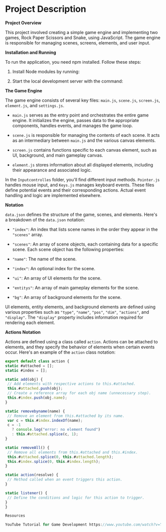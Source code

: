 # Project Description

**Project Overview**

This project involved creating a simple game engine and implementing two games, Rock Paper Scissors and Snake, using JavaScript. The game engine is responsible for managing scenes, screens, elements, and user input.

**Installation and Running**

To run the application, you need npm installed. Follow these steps:

1. Install Node modules by running:


2. Start the local development server with the command:

**The Game Engine**

The game engine consists of several key files: `main.js`, `scene.js`, `screen.js`, `element.js`, and `settings.js`.

- `main.js` serves as the entry point and orchestrates the entire game engine. It initializes the engine, passes data to the appropriate components, handles events, and manages the game loop.

- `scene.js` is responsible for managing the contents of each scene. It acts as an intermediary between `main.js` and the various canvas elements.

- `screen.js` contains functions specific to each canvas element, such as UI, background, and main gameplay canvas.

- `element.js` stores information about all displayed elements, including their appearance and associated logic.

In the `Inputcontrolles` folder, you'll find different input methods. `Pointer.js` handles mouse input, and `Keys.js` manages keyboard events. These files define potential events and their corresponding actions. Actual event handling and logic are implemented elsewhere.

**Notation**

`data.json` defines the structure of the game, scenes, and elements. Here's a breakdown of the `data.json` notation:

- `"index"`: An index that lists scene names in the order they appear in the `"scenes"` array.

- `"scenes"`: An array of scene objects, each containing data for a specific scene. Each scene object has the following properties:
- `"name"`: The name of the scene.
- `"index"`: An optional index for the scene.
- `"ui"`: An array of UI elements for the scene.
- `"entitys"`: An array of main gameplay elements for the scene.
- `"bg"`: An array of background elements for the scene.

UI elements, entity elements, and background elements are defined using various properties such as `"type"`, `"name"`, `"pos"`, `"dim"`, `"actions"`, and `"display"`. The `"display"` property includes information required for rendering each element.

**Actions Notation**

Actions are defined using a class called `action`. Actions can be attached to elements, and they specify the behavior of elements when certain events occur. Here's an example of the `action` class notation:

```javascript
export default class action {
static #attached = [];
static #index = [];

static add(obj) {
 // Add elements with respective actions to this.#attached.
 this.#attached.push(obj);
 // Create a reference array for each obj name (unnecessary step).
 this.#index.push(obj.name);
}

static removebyname(name) {
 // Remove an element from this.#attached by its name.
 var c = this.#index.indexOf(name);
 c = -1
   ? console.log("error: no element found")
   : this.#attached.splice(c, 1);
}

static removeAll() {
 // Remove all elements from this.#attached and this.#index.
 this.#attached.splice(0, this.#attached.length);
 this.#index.splice(0, this.#index.length);
}

static action(resolve) {
 // Method called when an event triggers this action.
}

static listener() {
 // Define the conditions and logic for this action to trigger.
}
}

Resources

YouTube Tutorial for Game Development https://www.youtube.com/watch?v=Y2NUdjkt5M4&t=1587s
 